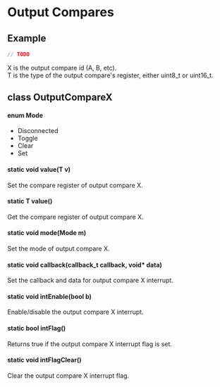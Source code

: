 # Output Compares

## Example
```c++
// TODO
```

X is the output compare id (A, B, etc).<br>
T is the type of the output compare's register, either uint8_t or uint16_t.<br>

## class OutputCompareX

#### enum Mode
* Disconnected
* Toggle
* Clear
* Set

#### static void value(T v)
Set the compare register of output compare X.

#### static T value()
Get the compare register of output compare X.

#### static void mode(Mode m)
Set the mode of output compare X.

#### static void callback(callback_t callback, void\* data)
Set the callback and data for output compare X interrupt.

#### static void intEnable(bool b)
Enable/disable the output compare X interrupt.

#### static bool intFlag()
Returns true if the output compare X interrupt flag is set.

#### static void intFlagClear()
Clear the output compare X interrupt flag.
